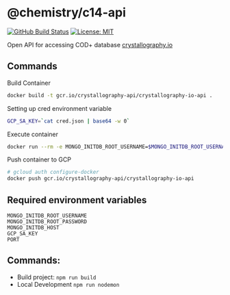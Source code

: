# @chemistry/c14-api
[![GitHub Build Status](https://github.com/chemistry/crystallography-api/workflows/CI/badge.svg)](https://github.com/chemistry/crystallography-api/actions?query=workflow%3ACI)
[![License: MIT](https://img.shields.io/badge/License-MIT-gren.svg)](https://opensource.org/licenses/MIT)

Open API for accessing COD+ database [crystallography.io](https://crystallography.io/)
## Commands
Build Container
```bash
docker build -t gcr.io/crystallography-api/crystallography-io-api .
```

Setting up cred environment variable
```bash
GCP_SA_KEY=`cat cred.json | base64 -w 0`
```

Execute container
```bash
docker run --rm -e MONGO_INITDB_ROOT_USERNAME=$MONGO_INITDB_ROOT_USERNAME -e MONGO_INITDB_ROOT_PASSWORD=$MONGO_INITDB_ROOT_PASSWORD -e GCP_SA_KEY=$GCP_SA_KEY -e PORT=$PORT -e MONGO_INITDB_HOST=$MONGO_INITDB_HOST --name api gcr.io/crystallography-api/crystallography-io-api
```

Push container to GCP
```bash
# gcloud auth configure-docker
docker push gcr.io/crystallography-api/crystallography-io-api
```

## Required environment variables
    MONGO_INITDB_ROOT_USERNAME
    MONGO_INITDB_ROOT_PASSWORD
    MONGO_INITDB_HOST
    GCP_SA_KEY
    PORT
## Commands:
  * Build project: `npm run build`
  * Local Development `npm run nodemon`
